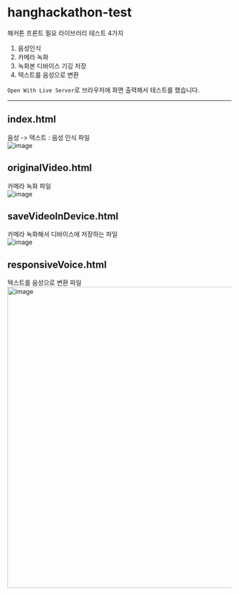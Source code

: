 # hanghackathon-test
해커톤 프론트 필요 라이브러리 테스트 4가지
1. 음성인식
2. 카메라 녹화
3. 녹화본 디바이스 기깅 저장
4. 텍스트를 음성으로 변환


`Open With Live Server`로 브라우저에 화면 출력해서 테스트를 했습니다.

---

## index.html

음성 -> 텍스트 : 음성 인식 파일<br/>
![image](https://github.com/codesejin/videotest/assets/101460733/a5c75db4-c7e9-4853-8c6a-72ea0c83ab59)


## originalVideo.html

카메라 녹화 파일<br/>
![image](https://github.com/codesejin/videotest/assets/101460733/c27cdcfe-dffc-44ad-b938-cf24bbf6f09e)

## saveVideoInDevice.html

카메라 녹화해서 디바이스에 저장하는 파일<br/>
![image](https://github.com/codesejin/videotest/assets/101460733/2736123d-975f-4014-8f0f-ca0d9562b247)


## responsiveVoice.html

텍스트를 음성으로 변환 파일<br/>
<img width="677" alt="image" src="https://github.com/codesejin/hanghackathon-test/assets/101460733/b20dd3e9-0d99-432f-ba6b-5b03ee8dc83f">
